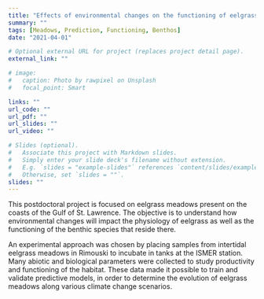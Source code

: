 ```yaml
---
title: "Effects of environmental changes on the functioning of eelgrass meadows on Canadian coasts"
summary: ""
tags: [Meadows, Prediction, Functioning, Benthos]
date: "2021-04-01"

# Optional external URL for project (replaces project detail page).
external_link: ""

# image:
#   caption: Photo by rawpixel on Unsplash
#   focal_point: Smart

links: ""
url_code: ""
url_pdf: ""
url_slides: ""
url_video: ""

# Slides (optional).
#   Associate this project with Markdown slides.
#   Simply enter your slide deck's filename without extension.
#   E.g. `slides = "example-slides"` references `content/slides/example-slides.md`.
#   Otherwise, set `slides = ""`.
slides: ""
---
```


This postdoctoral project is focused on eelgrass meadows present on the coasts of the Gulf of St. Lawrence. The objective is to understand how environmental changes will impact the physiology of eelgrass as well as the functioning of the benthic species that reside there.

An experimental approach was chosen by placing samples from intertidal eelgrass meadows in Rimouski to incubate in tanks at the ISMER station. Many abiotic and biological parameters were collected to study productivity and functioning of the habitat. These data made it possible to train and validate predictive models, in order to determine the evolution of eelgrass meadows along various climate change scenarios.
